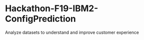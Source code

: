 # Hackathon-F19-IBM2-ConfigPrediction
Analyze datasets to understand and improve customer experience
